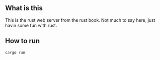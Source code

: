 ## What is this

This is the rust web server from the rust book. Not much to say here, just
havin some fun with rust.

## How to run

```bash
cargo run
```
